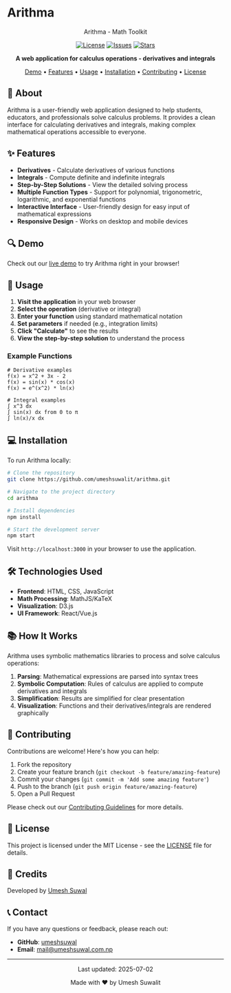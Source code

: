 # Arithma

<div align="center">
  
Arithma - Math Toolkit

[![License](https://img.shields.io/github/license/umeshsuwalit/arithma)](https://github.com/umeshsuwalit/arithma/blob/main/LICENSE)
[![Issues](https://img.shields.io/github/issues/umeshsuwalit/arithma)](https://github.com/umeshsuwalit/arithma/issues)
[![Stars](https://img.shields.io/github/stars/umeshsuwalit/arithma)](https://github.com/umeshsuwalit/arithma/stargazers)

**A web application for calculus operations - derivatives and integrals**

[Demo](#demo) • 
[Features](#features) • 
[Usage](#usage) • 
[Installation](#installation) • 
[Contributing](#contributing) • 
[License](#license)

</div>

## 📖 About

Arithma is a user-friendly web application designed to help students, educators, and professionals solve calculus problems. It provides a clean interface for calculating derivatives and integrals, making complex mathematical operations accessible to everyone.

## ✨ Features

- **Derivatives** - Calculate derivatives of various functions
- **Integrals** - Compute definite and indefinite integrals
- **Step-by-Step Solutions** - View the detailed solving process
- **Multiple Function Types** - Support for polynomial, trigonometric, logarithmic, and exponential functions
- **Interactive Interface** - User-friendly design for easy input of mathematical expressions
- **Responsive Design** - Works on desktop and mobile devices

## 🔍 Demo

Check out our [live demo](https://arithma-by-umesh.vercel.app/) to try Arithma right in your browser!

## 🚀 Usage

1. **Visit the application** in your web browser
2. **Select the operation** (derivative or integral)
3. **Enter your function** using standard mathematical notation
4. **Set parameters** if needed (e.g., integration limits)
5. **Click "Calculate"** to see the results
6. **View the step-by-step solution** to understand the process

### Example Functions

```
# Derivative examples
f(x) = x^2 + 3x - 2
f(x) = sin(x) * cos(x)
f(x) = e^(x^2) * ln(x)

# Integral examples
∫ x^3 dx
∫ sin(x) dx from 0 to π
∫ ln(x)/x dx
```

## 💻 Installation

To run Arithma locally:

```bash
# Clone the repository
git clone https://github.com/umeshsuwalit/arithma.git

# Navigate to the project directory
cd arithma

# Install dependencies
npm install

# Start the development server
npm start
```

Visit `http://localhost:3000` in your browser to use the application.

## 🛠️ Technologies Used

- **Frontend**: HTML, CSS, JavaScript
- **Math Processing**: MathJS/KaTeX
- **Visualization**: D3.js
- **UI Framework**: React/Vue.js

## 📚 How It Works

Arithma uses symbolic mathematics libraries to process and solve calculus operations:

1. **Parsing**: Mathematical expressions are parsed into syntax trees
2. **Symbolic Computation**: Rules of calculus are applied to compute derivatives and integrals
3. **Simplification**: Results are simplified for clear presentation
4. **Visualization**: Functions and their derivatives/integrals are rendered graphically

## 🤝 Contributing

Contributions are welcome! Here's how you can help:

1. Fork the repository
2. Create your feature branch (`git checkout -b feature/amazing-feature`)
3. Commit your changes (`git commit -m 'Add some amazing feature'`)
4. Push to the branch (`git push origin feature/amazing-feature`)
5. Open a Pull Request

Please check out our [Contributing Guidelines](CONTRIBUTING.md) for more details.

## 📄 License

This project is licensed under the MIT License - see the [LICENSE](LICENSE) file for details.

## 👥 Credits

Developed by [Umesh Suwal](https://github.com/umeshsuwal)

## 📞 Contact

If you have any questions or feedback, please reach out:

- **GitHub**: [umeshsuwal](https://github.com/umeshsuwal)
- **Email**: mail@umeshsuwal.com.np

---

<div align="center">
  <p>Last updated: 2025-07-02</p>
  Made with ❤️ by Umesh Suwalit
</div>